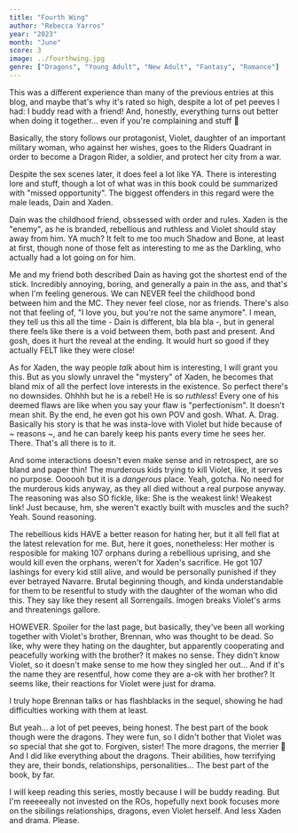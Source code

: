 ```yaml
---
title: "Fourth Wing"
author: "Rebecca Yarros"
year: "2023"
month: "June"
score: 3
image: ../fourthwing.jpg
genre: ["Dragons", "Young Adult", "New Adult", "Fantasy", "Romance"]
---
```


This was a different experience than many of the previous entries at this blog, and maybe that's why it's rated so high, despite a lot of pet peeves I had: I buddy read with a friend! And, honestly, everything turns out better when doing it together... even if you're complaining and stuff 🤣

Basically, the story follows our protagonist, Violet, daughter of an important military woman, who against her wishes, goes to the Riders Quadrant in order to become a Dragon Rider, a soldier, and protect her city from a war.

Despite the sex scenes later, it does feel a lot like YA. There is interesting lore and stuff, though a lot of what was in this book could be summarized with "missed opportunity". The biggest offenders in this regard were the male leads, Dain and Xaden.

Dain was the childhood friend, obssessed with order and rules. Xaden is the "enemy", as he is branded, rebellious and ruthless and Violet should stay away from him. YA much? It felt to me too much Shadow and Bone, at least at first, though none of those felt as interesting to me as the Darkling, who actually had a lot going on for him.

Me and my friend both described Dain as having got the shortest end of the stick. Incredibly annoying, boring, and generally a pain in the ass, and that's when I'm feeling generous. We can NEVER feel the childhood bond between him and the MC. They never feel close, nor as friends. There's also not that feeling of, "I love you, but you're not the same anymore". I mean, they tell us this all the time - Dain is different, bla bla bla -, but in general there feels like there is a void between them, both past and present. And gosh, does it hurt the reveal at the ending. It would hurt so good if they actually FELT like they were close!

As for Xaden, the way people _talk_ about him is interesting, I will grant you this. But as you slowly unravel the "mystery" of Xaden, he becomes that bland mix of all the perfect love interests in the existence. So perfect there's no downsides. Ohhhh but he is a rebel! He is so _ruthless_! Every one of his deemed flaws are like when you say your flaw is "perfectionism". It doesn't mean shit. By the end, he even got his own POV and gosh. What. A. Drag. Basically his story is that he was insta-love with Violet but hide because of ~ reasons ~, and he can barely keep his pants every time he sees her. There. That's all there is to it.

And some interactions doesn't even make sense and in retrospect, are so bland and paper thin! The murderous kids trying to kill Violet, like, it serves no purpose. Oooooh but it is a _dangerous_ place. Yeah, gotcha. No need for the murderous kids anyway, as they all died without a real purpose anyway. The reasoning was also SO fickle, like: She is the weakest link! Weakest link! Just because, hm, she weren't exactly built with muscles and the such? Yeah. Sound reasoning.

The rebellious kids HAVE a better reason for hating her, but it all fell flat at the latest relevation for me. But, here it goes, nonetheless: Her mother is resposible for making 107 orphans during a rebellious uprising, and she would kill even the orphans, weren't for Xaden's sacrifice. He got 107 lashings for every kid still alive, and would be personally punished if they ever betrayed Navarre. Brutal beginning though, and kinda understandable for them to be resentful to study with the daughter of the woman who did this. They say like they resent all Sorrengails. Imogen breaks Violet's arms and threatenings gallore.

HOWEVER. Spoiler for the last page, but basically, they've been all working together with Violet's brother, Brennan, who was thought to be dead. So like, why were they hating on the daughter, but apparently cooperating and peacefully working with the brother? It makes no sense. They didn't know Violet, so it doesn't make sense to me how they singled her out... And if it's the name they are resentful, how come they are a-ok with her brother? It seems like, their reactions for Violet were just for drama.

I truly hope Brennan talks or has flashblacks in the sequel, showing he had difficulties working with them at least.

But yeah... a lot of pet peeves, being honest. The best part of the book though were the dragons. They were fun, so I didn't bother that Violet was so special that she got to. Forgiven, sister! The more dragons, the merrier 💖 And I did like everything about the dragons. Their abilities, how terrifying they are, their bonds, relationships, personalities... The best part of the book, by far.

I will keep reading this series, mostly because I will be buddy reading. But I'm reeeeeally not invested on the ROs, hopefully next book focuses more on the sibilings relationships, dragons, even Violet herself. And less Xaden and drama. Please.
